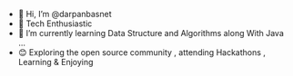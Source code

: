 - 👋 Hi, I’m @darpanbasnet
- 👀 Tech Enthusiastic 
- 🌱 I’m currently learning Data Structure and Algorithms along 
 With Java ...
- 😊 Exploring the open source community , attending Hackathons , 
   Learning & Enjoying 

<!---
darpanbasnet/darpanbasnet is a ✨ special ✨ repository because its `README.md` (this file) appears on your GitHub profile.
You can click the Preview link to take a look at your changes.
--->
